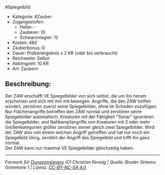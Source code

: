 #Spiegelbild  
- Kategorie: #Zauber  
- Zugangsstufen:  
  - Heiler: -  
  - Zauberer: 10  
  - Schwarzmagier: 12  
- Kosten: 460  
- Zauberbonus: 0  
- Dauer: Probenergebnis x 2 KR (oder bis verbraucht)  
- Reichweite: Selbst  
- Abklingzeit: 10 KR  
- Art: Zaubern     

## Beschreibung:
Der ZAW erschafft VE Spiegelbilder von sich selbst, die um ihn herum erscheinen und sich mit ihm mit bewegen. Angriffe, die den ZAW treffen würden, zerstören zuerst seine Spiegelbilder, ohne im Schaden zuzufügen.<br>Nur Flächenangriffe betreffen den ZAW normal und zerstören seine Spiegelbilder automatisch. Kreaturen mit der Fähigkeit "Sonar" ignorieren die Spiegelbilder, und Nahkampfangriffe von Kreaturen mit 2 oder mehr Größenkategorien größer zerstören immer gleich zwei Spiegelbilder. Wird der ZAW also von einem solchen Angriff getroffen und hat nur noch ein Spiegelbild übrig, zerstört der Angriff das Spiegelbild und trifft ihn ganz normal.<br>Der ZAW kann nur maximal VE Spiegelbilder gleichzeitig haben.


___
*Fanwerk für [Dungeonslayers](https://www.dungeonslayers.net/) (C) Christian Kennig | Quelle: Bruder Grimms Grimmoire 1 | Lizenz: [CC-BY-NC-SA 4.0](https://creativecommons.org/licenses/by-nc-sa/4.0/deed.de)*